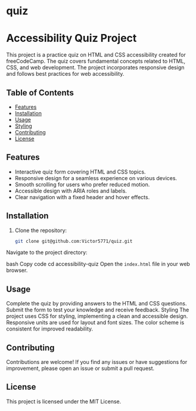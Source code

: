 # quiz
# Accessibility Quiz Project

This project is a practice quiz on HTML and CSS accessibility created for freeCodeCamp. The quiz covers fundamental concepts related to HTML, CSS, and web development. The project incorporates responsive design and follows best practices for web accessibility.

## Table of Contents

- [Features](#features)
- [Installation](#installation)
- [Usage](#usage)
- [Styling](#styling)
- [Contributing](#contributing)
- [License](#license)

## Features

- Interactive quiz form covering HTML and CSS topics.
- Responsive design for a seamless experience on various devices.
- Smooth scrolling for users who prefer reduced motion.
- Accessible design with ARIA roles and labels.
- Clear navigation with a fixed header and hover effects.

## Installation

1. Clone the repository:

   ```bash
   git clone git@github.com:Victor5771/quiz.git
Navigate to the project directory:

bash
Copy code
cd accessibility-quiz
Open the `index.html` file in your web browser.

## Usage
Complete the quiz by providing answers to the HTML and CSS questions.
Submit the form to test your knowledge and receive feedback.
Styling
The project uses CSS for styling, implementing a clean and accessible design. Responsive units are used for layout and font sizes. The color scheme is consistent for improved readability.

## Contributing
Contributions are welcome! If you find any issues or have suggestions for improvement, please open an issue or submit a pull request.

## License
This project is licensed under the MIT License.





